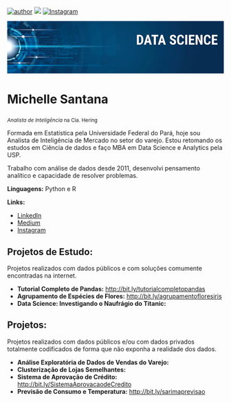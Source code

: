 [![author](https://img.shields.io/badge/author-Michelle-red.svg)](https://www.linkedin.com/in/michellecsantana) [![](https://img.shields.io/badge/python-3.7+-blue.svg)](https://www.python.org/downloads/release/python-365/) [![Instagram](https://img.shields.io/badge/Instagram-purple.svg)](https://www.instagram.com/michellesantana.ds/?hl=pt-br)

<p align="center">
  <img src="banner.png" >
</p>

# Michelle Santana
<sub>*Analista de Inteligência* na Cia. Hering </sub>

Formada em Estatística pela Universidade Federal do Pará, hoje sou Analista de Inteligência de Mercado no setor do varejo. Estou retomando os estudos em Ciência de dados e faço MBA em Data Science e Analytics pela USP.

Trabalho com análise de dados desde 2011, desenvolvi pensamento analítico e capacidade de resolver problemas.

**Linguagens:** Python e R

**Links:**
* [LinkedIn](https://www.linkedin.com/in/michellecsantana)
* [Medium](https://medium.com/@michelle.santana)
* [Instagram](https://www.instagram.com/michellesantana.ds/?hl=pt-br)


## Projetos de Estudo:
Projetos realizados com dados públicos e com soluções comumente encontradas na internet.

* **Tutorial Completo de Pandas:** http://bit.ly/tutorialcompletopandas
* **Agrupamento de Espécies de Flores:** http://bit.ly/agrupamentofloresiris
* **Data Science: Investigando o Naufrágio do Titanic:** 


## Projetos:
Projetos realizados com dados públicos e/ou com dados privados totalmente codificados de forma que não exponha a realidade dos dados.

* **Análise Exploratória de Dados de Vendas do Varejo:**
* **Clusterização de Lojas Semelhantes:**
* **Sistema de Aprovação de Crédito:** http://bit.ly/SistemaAprovacaodeCredito
* **Previsão de Consumo e Temperatura:** http://bit.ly/sarimaprevisao



